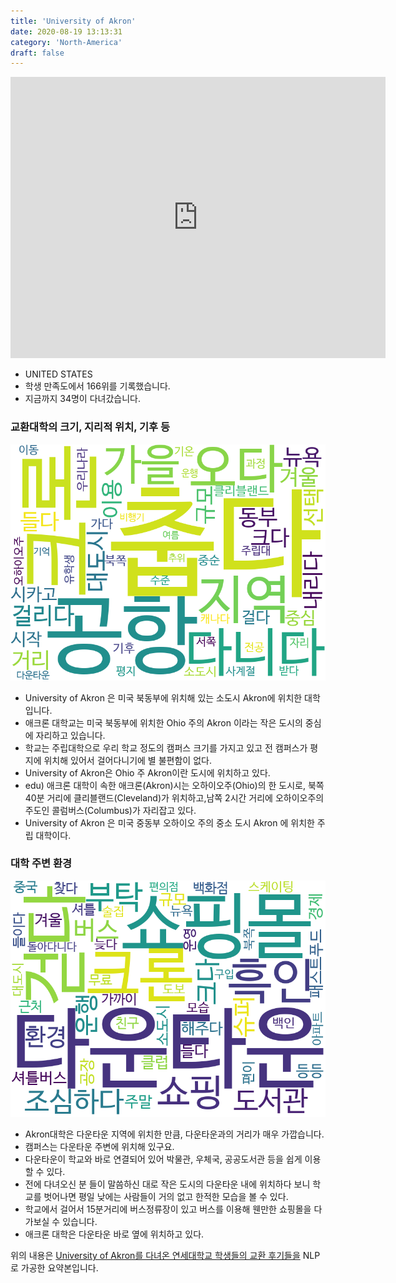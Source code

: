 ```yaml
---
title: 'University of Akron'
date: 2020-08-19 13:13:31
category: 'North-America'
draft: false
---
```


<iframe
width="600"
height="450"
frameborder="0" style="border:0"
src="https://www.google.com/maps/embed/v1/place?key=AIzaSyC9e1AME-pVmWC4hBpFdu5S4dKzyepa3HQ&q=University+of+Akron&center=41.0770227,-81.51144620000001&zoom=14" allowfullscreen>
</iframe>


* UNITED STATES
* 학생 만족도에서 166위를 기록했습니다.
* 지금까지 34명이 다녀갔습니다. 

### 교환대학의 크기, 지리적 위치, 기후 등

![gen_info-WordCloud](../univ_wordclouds_okt/gen_info/US000184_gen_info_okt.png)

* University of Akron 은 미국 북동부에 위치해 있는 소도시 Akron에 위치한 대학입니다.
* 애크론 대학교는 미국 북동부에 위치한 Ohio 주의 Akron 이라는 작은 도시의 중심에 자리하고 있습니다.
* 학교는 주립대학으로 우리 학교 정도의 캠퍼스 크기를 가지고 있고 전 캠퍼스가 평지에 위치해 있어서 걸어다니기에 별 불편함이 없다.
* University of Akron은 Ohio 주 Akron이란 도시에 위치하고 있다.
* edu) 애크론 대학이 속한 애크론(Akron)시는 오하이오주(Ohio)의 한 도시로, 북쪽 40분 거리에 클리블랜드(Cleveland)가 위치하고,남쪽 2시간 거리에 오하이오주의 주도인 콜럼버스(Columbus)가 자리잡고 있다.
* University of Akron 은 미국 중동부 오하이오 주의 중소 도시 Akron 에 위치한 주립 대학이다.


### 대학 주변 환경

![env_info-WordCloud](../univ_wordclouds_okt/env_info/US000184_env_info_okt.png)

* Akron대학은 다운타운 지역에 위치한 만큼, 다운타운과의 거리가 매우 가깝습니다.
* 캠퍼스는 다운타운 주변에 위치해 있구요.
* 다운타운이 학교와 바로 연결되어 있어 박물관, 우체국, 공공도서관 등을 쉽게 이용할 수 있다.
* 전에 다녀오신 분 들이 말씀하신 대로 작은 도시의 다운타운 내에 위치하다 보니 학교를 벗어나면 평일 낮에는 사람들이 거의 없고 한적한 모습을 볼 수 있다.
* 학교에서 걸어서 15분거리에 버스정류장이 있고 버스를 이용해 웬만한 쇼핑몰을 다 가보실 수 있습니다.
* 애크론 대학은 다운타운 바로 옆에 위치하고 있다.


위의 내용은 [University of Akron를 다녀온 연세대학교 학생들의 교환 후기들을](http://oia.yonsei.ac.kr/partner/expReport.asp?ucode=US000184&bgbn=A) NLP로 가공한 요약본입니다. 
